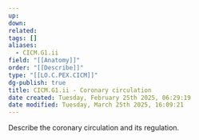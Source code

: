 ```yaml
---
up: 
down: 
related: 
tags: []
aliases:
  - CICM.G1.ii
field: "[[Anatomy]]"
order: "[[Describe]]"
type: "[[LO.C.PEX.CICM]]"
dg-publish: true
title: CICM.G1.ii - Coronary circulation
date created: Tuesday, February 25th 2025, 06:29:19
date modified: Tuesday, March 25th 2025, 16:09:21
---
```


Describe the coronary circulation and its regulation.
